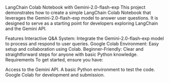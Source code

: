 LangChain Colab Notebook with Gemini-2.0-flash-exp
This project demonstrates how to create a simple LangChain Colab Notebook that leverages the Gemini-2.0-flash-exp model to answer user questions. It is designed to serve as a starting point for developers exploring LangChain and the Gemini API.

Features
Interactive Q&A System: Integrate the Gemini-2.0-flash-exp model to process and respond to user queries.
Google Colab Environment: Easy setup and collaboration using Colab.
Beginner-Friendly: Clear and straightforward steps for anyone with basic Python knowledge.
Requirements
To get started, ensure you have:

Access to the Gemini API.
A basic Python environment to test the code.
Google Colab for development and submission.
